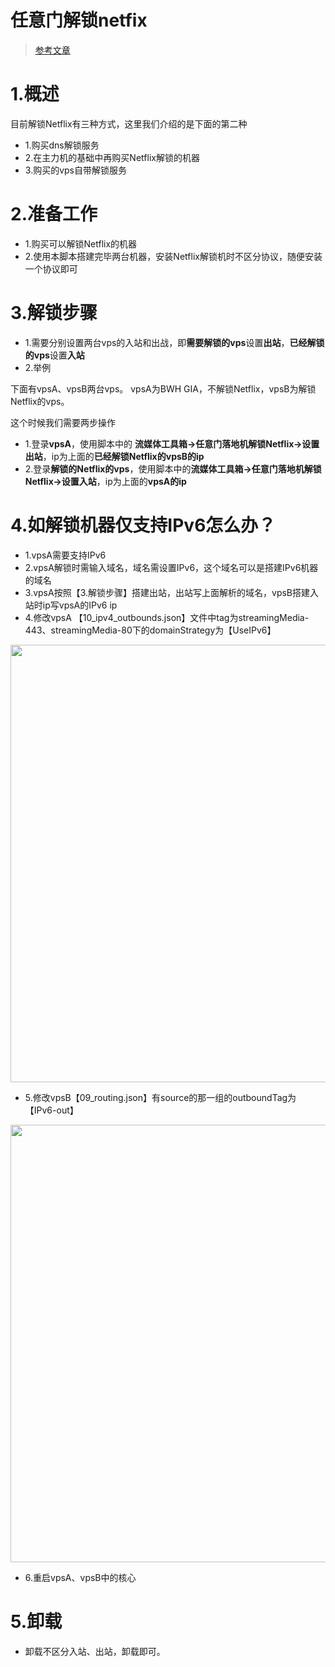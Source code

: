 # 任意门解锁netfix

> [参考文章](https://gist.github.com/phlinhng/c11c1268748874982fa6596fb0a4992a)

# 1.概述

目前解锁Netflix有三种方式，这里我们介绍的是下面的第二种

- 1.购买dns解锁服务
- 2.在主力机的基础中再购买Netflix解锁的机器
- 3.购买的vps自带解锁服务

# 2.准备工作

- 1.购买可以解锁Netflix的机器
- 2.使用本脚本搭建完毕两台机器，安装Netflix解锁机时不区分协议，随便安装一个协议即可

# 3.解锁步骤

- 1.需要分别设置两台vps的入站和出战，即**需要解锁的vps**设置**出站**，**已经解锁的vps**设置**入站**
- 2.举例

下面有vpsA、vpsB两台vps。 vpsA为BWH GIA，不解锁Netflix，vpsB为解锁Netflix的vps。

这个时候我们需要两步操作

- 1.登录**vpsA**，使用脚本中的 **流媒体工具箱->任意门落地机解锁Netflix->设置出站**，ip为上面的**已经解锁Netflix的vpsB的ip**
- 2.登录**解锁的Netflix的vps**，使用脚本中的**流媒体工具箱->任意门落地机解锁Netflix->设置入站**，ip为上面的**vpsA的ip**

# 4.如解锁机器仅支持IPv6怎么办？

- 1.vpsA需要支持IPv6
- 2.vpsA解锁时需输入域名，域名需设置IPv6，这个域名可以是搭建IPv6机器的域名
- 3.vpsA按照【3.解锁步骤】搭建出站，出站写上面解析的域名，vpsB搭建入站时ip写vpsA的IPv6 ip
- 4.修改vpsA 【10_ipv4_outbounds.json】文件中tag为streamingMedia-443、streamingMedia-80下的domainStrategy为【UseIPv6】
<img src="https://raw.githubusercontent.com/Reewindy/v2ray-agent/master/fodder/netflix_vpsA_10_ipv4_outbounds.png" width=700>
 
- 5.修改vpsB【09_routing.json】有source的那一组的outboundTag为【IPv6-out】
<img src="https://raw.githubusercontent.com/Reewindy/v2ray-agent/master/fodder/netflix_vpsB_09_routing.png" width=700>

- 6.重启vpsA、vpsB中的核心

# 5.卸载

- 卸载不区分入站、出站，卸载即可。





